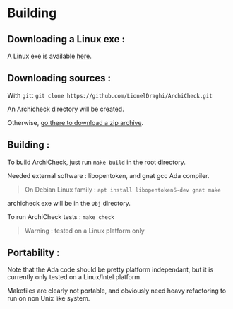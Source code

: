 Building 
========

Downloading a Linux exe :
-------------------------

A Linux exe is available [here](download.md).

Downloading sources :
---------------------

  With `git`: `git clone https://github.com/LionelDraghi/ArchiCheck.git`

  An Archicheck directory will be created.

  Otherwise, [go there to download a zip archive](https://github.com/LionelDraghi/ArchiCheck/archive/master.zip). 

Building :
----------

  To build ArchiCheck, just run `make build` in the root directory.

  Needed external software : libopentoken, and gnat gcc Ada compiler. 
  
  > On Debian Linux family : `apt install libopentoken6-dev gnat make`

  archicheck exe will be in the `Obj` directory.

  To run ArchiCheck tests : `make check`
  > Warning : tested on a Linux platform only
  
Portability :
-------------

  Note that the Ada code should be pretty platform independant, but it is currently only tested on a Linux/Intel platform.
  
  Makefiles are clearly not portable, and obviously need heavy refactoring to run on non Unix like system. 




